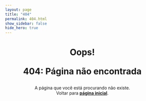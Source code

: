 ```yaml
---
layout: page
title: "404"
permalink: 404.html
show_sidebar: false
hide_hero: true
---
```

<h1 style="text-align:center;">
  <p>Oops!</p>
  <p>404: Página não encontrada</p>
</h1>
<p class="lead" style="text-align:center;">
  A página que você está procurando não existe.<br>Voltar para <b><a href="{{ site.baseurl }}/">página inicial</a></b>.
</p>
